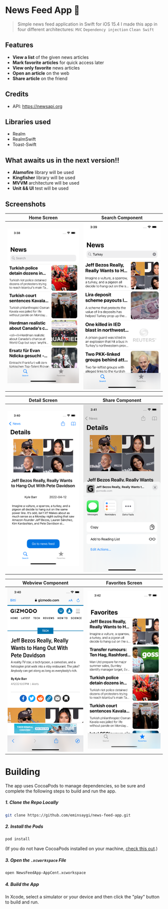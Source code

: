 # News Feed App 📙

> Simple news feed application in Swift for iOS 15.4
> I made this app in four different architectures: `MVC`  `Dependency injection` `Clean Swift`

## Features

- **View a list** of the given news articles
- **Mark favorite articles** for quick access later
- **View only favorite** news articles
- **Open an article** on the web
- **Share article** on the friend


## Credits

* API: https://newsapi.org

## Libraries used

- Realm
- RealmSwift
- Toast-Swift

## What awaits us in the next version!!

- **Alamofire** library will be used
- **Kingfisher** library will be used
- **MVVM** architecture will be used
- **Unit && UI** test will be used


## Screenshots

Home Screen | Search Component 
:-------------------------: | :-------------------------: 
![Preview](/Images/Home.png) | ![Preview](/Images/Search.png)

Detail Screen  | Share Component 
:-------------------------: | :-------------------------:
![Preview](/Images/Detail.png) | ![Preview](/Images/Share.png)

Webview Component | Favorites Screen 
:-------------------------: | :-------------------------:
![Preview](/Images/Webview.png) | ![Preview](/Images/Favorites.png)

# Building
The app uses CocoaPods to manage dependencies, so be sure and complete the following steps to build and run the app.

##### 1. Clone the Repo Locally
```Bash
git clone https://github.com/eminsaygi/news-feed-app.git
```
##### 2. Install the Pods
```Bash
pod install
```
(If you do not have CocoaPods installed on your machine, [check this out](https://cocoapods.org/#install).)

##### 3. Open the `.xcworkspace` File
```Bash
open NewsFeedApp-AppCent.xcworkspace
```
##### 4. Build the App
In Xcode, select a simulator or your device and then click the "play" button to build and run.